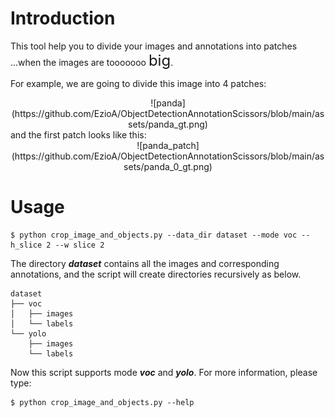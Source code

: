 # Introduction
 
 This tool help you to divide your images and annotations into patches  
 ...when the images are tooooooo <font size=5>big</font>.

 For example, we are going to divide this image into 4 patches:  
 <center>![panda](https://github.com/EzioA/ObjectDetectionAnnotationScissors/blob/main/assets/panda_gt.png)</center>  
 and the first patch looks like this:  
 <center>![panda_patch](https://github.com/EzioA/ObjectDetectionAnnotationScissors/blob/main/assets/panda_0_gt.png)</center>


# Usage
```
$ python crop_image_and_objects.py --data_dir dataset --mode voc --h_slice 2 --w slice 2
```
The directory _**dataset**_ contains all the images and corresponding annotations, and the script will create directories recursively as below.
```
dataset
├── voc
│   ├── images
│   └── labels
└── yolo
    ├── images
    └── labels
```
Now this script supports mode _**voc**_ and _**yolo**_. For more information, please type:
```
$ python crop_image_and_objects.py --help
```